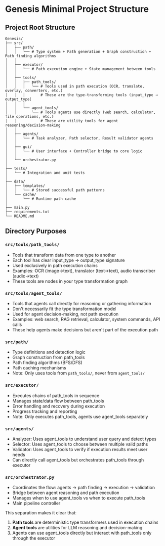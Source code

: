 # Genesis Minimal Project Structure

## Project Root Structure
```
Genesis/
├── src/
│   ├── path/                    
│   │   └── # Type system + Path generation + Graph construction + Path finding algorithms
│   │
│   ├── executor/                
│   │   └── # Path execution engine + State management between tools
│   │
│   ├── tools/                   
│   │   ├── path_tools/         
│   │   │   └── # Tools used in path execution (OCR, translate, overlay, converters, etc.)
│   │   │       # These are the type-transforming tools (input_type → output_type)
│   │   │
│   │   └── agent_tools/        
│   │       └── # Tools agents use directly (web search, calculator, file operations, etc.)
│   │           # These are utility tools for agent reasoning/decision-making
│   │
│   ├── agents/                  
│   │   └── # Task analyzer, Path selector, Result validator agents
│   │
│   ├── gui/                     
│   │   └── # User interface + Controller bridge to core logic
│   │
│   └── orchestrator.py         
│
├── tests/                       
│   └── # Integration and unit tests
│
├── data/                        
│   ├── templates/              
│   │   └── # Stored successful path patterns
│   └── cache/                  
│       └── # Runtime path cache
│
├── main.py                     
├── requirements.txt
└── README.md
```

## Directory Purposes

### **`src/tools/path_tools/`**
- Tools that transform data from one type to another
- Each tool has clear input_type → output_type signature
- Used exclusively in path execution chains
- Examples: OCR (image→text), translator (text→text), audio transcriber (audio→text)
- These tools are nodes in your type transformation graph

### **`src/tools/agent_tools/`**
- Tools that agents call directly for reasoning or gathering information
- Don't necessarily fit the type transformation model
- Used for agent decision-making, not path execution
- Examples: web search, RAG retrieval, calculator, system commands, API calls
- These help agents make decisions but aren't part of the execution path

### **`src/path/`**
- Type definitions and detection logic
- Graph construction from path_tools
- Path finding algorithms (BFS/DFS)
- Path caching mechanisms
- Note: Only uses tools from `path_tools/`, never from `agent_tools/`

### **`src/executor/`**
- Executes chains of path_tools in sequence
- Manages state/data flow between path_tools
- Error handling and recovery during execution
- Progress tracking and reporting
- Note: Only executes path_tools, agents use agent_tools separately

### **`src/agents/`**
- Analyzer: Uses agent_tools to understand user query and detect types
- Selector: Uses agent_tools to choose between multiple valid paths
- Validator: Uses agent_tools to verify if execution results meet user needs
- Can directly call agent_tools but orchestrates path_tools through executor

### **`src/orchestrator.py`**
- Coordinates the flow: agents → path finding → execution → validation
- Bridge between agent reasoning and path execution
- Manages when to use agent_tools vs when to execute path_tools
- Main pipeline controller

This separation makes it clear that:
1. **Path tools** are deterministic type transformers used in execution chains
2. **Agent tools** are utilities for LLM reasoning and decision-making
3. Agents can use agent_tools directly but interact with path_tools only through the executor